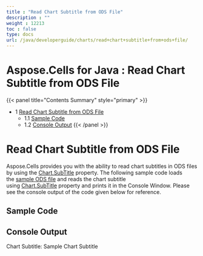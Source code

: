 ```yaml
---
title : "Read Chart Subtitle from ODS File" 
description : "" 
weight : 12213 
toc : false
type: docs
url: /java/developerguide/charts/read+chart+subtitle+from+ods+file/
---
```


# Aspose.Cells for Java : Read Chart Subtitle from ODS File


{{< panel title="Contents Summary" style="primary" >}}
*   1 [Read Chart Subtitle from ODS File](#read-chart-subtitle-from-ods-file)
    *   1.1 [Sample Code](#sample-code)
    *   1.2 [Console Output](#console-output)
{{< /panel >}}
 

# Read Chart Subtitle from ODS File

Aspose.Cells provides you with the ability to read chart subtitles in ODS files by using the [Chart.SubTitle](https://apireference.aspose.com/java/cells/com.aspose.cells/chart#SubTitle) property. The following sample code loads the [sample ODS file](https://docs.aspose.com/download/attachments/89456665/SampleChart.ods?version=1&modificationDate=1557885401767&api=v2) and reads the chart subtitle using [Chart.SubTitle](https://apireference.aspose.com/java/cells/com.aspose.cells/chart#SubTitle) property and prints it in the Console Window. Please see the console output of the code given below for reference.

## Sample Code

## Console Output

Chart Subtitle: Sample Chart Subtitle

